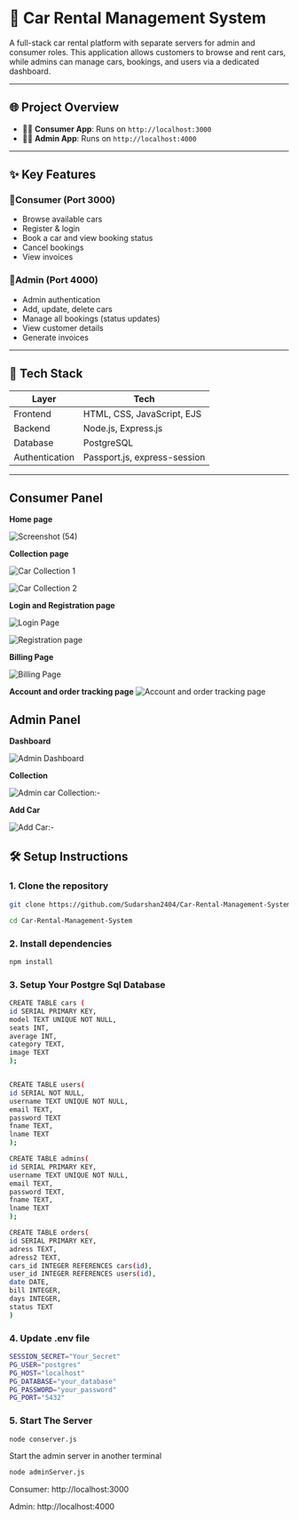# 🚗 Car Rental Management System

A full-stack car rental platform with separate servers for admin and consumer roles. This application allows customers to browse and rent cars, while admins can manage cars, bookings, and users via a dedicated dashboard.

---

## 🌐 Project Overview

- 🧍‍♂️ **Consumer App**: Runs on `http://localhost:3000`
- 👨‍💼 **Admin App**: Runs on `http://localhost:4000`

---

## ✨ Key Features

### 🔹Consumer (Port 3000)
- Browse available cars
- Register & login
- Book a car and view booking status
- Cancel bookings
- View invoices

### 🔸Admin (Port 4000)
- Admin authentication
- Add, update, delete cars
- Manage all bookings (status updates)
- View customer details
- Generate invoices

---

## 🧰 Tech Stack

| Layer        | Tech                                 |
|--------------|--------------------------------------|
| Frontend     | HTML, CSS, JavaScript, EJS           |
| Backend      | Node.js, Express.js                  |
| Database     | PostgreSQL                           |
| Authentication | Passport.js, express-session      |

---
## Consumer Panel

**Home page**

![Screenshot (54)](https://github.com/user-attachments/assets/d8c929cc-2099-4f4e-b4c2-fe5c3154d079)

**Collection page**

![Car Collection 1](https://github.com/user-attachments/assets/d9576dcc-d9f1-4415-8a7d-e7b8728b1e50)


![Car Collection 2](https://github.com/user-attachments/assets/816d2639-5931-41b8-85b2-779dda7539d4)

**Login and Registration page**

![Login Page](https://github.com/user-attachments/assets/d258b2e1-2bcf-45b8-b1e6-b3bae845569b)


![Registration page](https://github.com/user-attachments/assets/ee13d953-1bda-4090-8779-4134a67253d8)

**Billing Page**

![Billing Page](https://github.com/user-attachments/assets/fb16d624-ef01-46a7-8c11-cfc44a611b27)

**Account and order tracking page**
![Account and order tracking page](https://github.com/user-attachments/assets/40bce991-67c1-4542-8b4a-5519d94b3686)

## Admin Panel

**Dashboard**

![Admin Dashboard](https://github.com/user-attachments/assets/007a6882-a68c-454a-b735-aedde2b0886f)

**Collection**

![Admin car Collection:- ](https://github.com/user-attachments/assets/8b435cf7-97a3-48a3-b4e3-106833e01dfc)

**Add Car**

![Add Car:-](https://github.com/user-attachments/assets/1b5d30e9-1cad-45fe-943d-1f622eceb6b4)

## 🛠 Setup Instructions

### 1. Clone the repository

```bash
git clone https://github.com/Sudarshan2404/Car-Rental-Management-System.git
```

```bash
cd Car-Rental-Management-System
```

### 2. Install dependencies

```bash
npm install
```

### 3. Setup Your Postgre Sql Database

```bash
CREATE TABLE cars (
id SERIAL PRIMARY KEY,
model TEXT UNIQUE NOT NULL,
seats INT,
average INT,
category TEXT,
image TEXT
);


CREATE TABLE users(
id SERIAL NOT NULL,
username TEXT UNIQUE NOT NULL,
email TEXT,
password TEXT
fname TEXT,
lname TEXT
);

CREATE TABLE admins(
id SERIAL PRIMARY KEY,
username TEXT UNIQUE NOT NULL,
email TEXT,
password TEXT,
fname TEXT,
lname TEXT
);

CREATE TABLE orders(
id SERIAL PRIMARY KEY,
adress TEXT,
adress2 TEXT,
cars_id INTEGER REFERENCES cars(id),
user_id INTEGER REFERENCES users(id),
date DATE,
bill INTEGER,
days INTEGER,
status TEXT
)

```

### 4. Update .env file

```bash
SESSION_SECRET="Your_Secret"
PG_USER="postgres"
PG_HOST="localhost"
PG_DATABASE="your_database"
PG_PASSWORD="your_password"
PG_PORT="5432"
```

### 5. Start The Server
```bash
node conserver.js
```

Start the admin server in another terminal
```bash
node adminServer.js
```
Consumer: http://localhost:3000

Admin: http://localhost:4000











